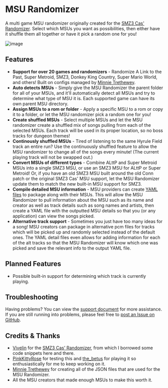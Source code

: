 # MSU Randomizer

A multi game MSU randomizer originally created for the [SMZ3 Cas' Randomizer](https://github.com/Vivelin/SMZ3Randomizer). Select which MSUs you want as possibilities, then either have it shuffle them all together or have it pick a random one for you!

![image](https://user-images.githubusercontent.com/63823784/209894639-b07f1cab-b618-4225-81b9-51767314d2ce.png)

## Features

- **Support for over 20 games and randomizers** - Randomize A Link to the Past, Super Metroid, SMZ3, Donkey King Country, Super Mario World, and others! Built on configs managed by [Minnie Trethewey](https://github.com/miketrethewey).
- **Auto detects MSUs** - Simply give the MSU Randomizer the parent folder for all of your MSUs, and it'll automatically detect all MSUs and try to determine what type of MSU it is. Each supported game can have its own parent MSU directory.
- **Assign MSUs to a rom or folder** - Apply a specific MSU to a rom or copy it to a folder, or let the MSU randomizer pick a random one for you!
- **Create shuffled MSUs** - Select multiple MSUs and let the MSU randomizer create a shuffled mix of songs pulling from each of the selected MSUs. Each track will be used in its proper location, so no boss tracks for dungeon themes!
- **Continously shuffled MSUs** - Tired of listening to the same Hyrule Field track an entire run? Use the continuously shuffled feature to allow the MSU randomizer to change all of the songs every minute! (The current playing track will not be swapped out.)
- **Convert MSUs of different types** - Combine ALttP and Super Metroid MSUs into a single SMZ3 MSU, or use an SMZ3 MSU for ALttP or Super Metroid! Or, if you have an old SMZ3 MSU built around the old Conn patch or the original SMZ3 Cas' MSU support, let the MSU Randomizer update them to match the new built-in MSU support for SMZ3.
- **Compile detailed MSU information** - MSU providers can create [YAML files](Docs/yaml.md) to package along with their MSUs. This will allow the MSU Randomizer to pull information about the MSU such as its name and creator as well as track details such as song names and artists, then create a YAML file with the outputted MSU details so that you (or any application) can view the songs picked.
- **Alternative track support** - Sometimes you just have too many ideas for a song! MSU creators can package in alternative pcm files for tracks which will be picked up and randomly selected instead of the default ones. The YAML detail files even allows for adding information for each of the alt tracks so that the MSU Randomizer will know which one was picked and save the relevant info to the output YAML file.

## Planned Features

- Possible built-in support for determining which track is currently playing.

## Troubleshooting

Having problems? You can view the [support document](Docs/support.md) for more assistance. If you are still running into problems, please feel free to [post an Issue on GitHub](https://github.com/MattEqualsCoder/MSURandomizer/issues).

## Credits & Thanks

- [Vivelin](https://vivelin.net/) for the [SMZ3 Cas' Randomizer](https://github.com/Vivelin/SMZ3Randomizer), from which I borrowed some code snippets here and there.
- [PinkKittyRose](https://www.twitch.tv/pinkkittyrose) for testing this and [the_betus](https://www.twitch.tv/the_betus) for playing it so enthusiastically for me to keep working on it.
- [Minnie Trethewey](https://github.com/miketrethewey) for creating all of the JSON files that are used for the MSU Randomizer.
- All the MSU creators that made enough MSUs to make this worth it.

